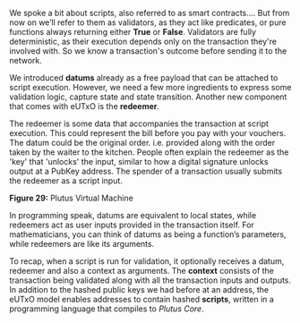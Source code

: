 We spoke a bit about scripts, also referred to as smart contracts…. But from now on we’ll refer to them as validators, as they act like predicates, or pure functions always returning either **True** or **False**. Validators are fully deterministic, as their execution depends only on the transaction they're involved with. So we know a transaction's outcome before sending it to the network.

We introduced **datums** already as a free payload that can be attached to script execution. However, we need a few more ingredients to express some validation logic, capture state and state transition. Another new component that comes with eUTxO is the **redeemer**. 

The redeemer is some data that accompanies the transaction at script execution. This could represent the bill before you pay with your vouchers. The datum could be the original order. i.e. provided along with the order taken by the waiter to the kitchen. People often explain the redeemer as the 'key' that 'unlocks' the input, similar to how a digital signature unlocks output at a PubKey address. The spender of a transaction usually submits the redeemer as a script input.  

**Figure 29:** Plutus Virtual Machine 

In programming speak, datums are equivalent to local states, while redeemers act as user inputs provided in the transaction itself. For mathematicians, you can think of datums as being a function’s parameters, while redeemers are like its arguments.

To recap, when a script is run for validation, it optionally receives a datum, redeemer and also a context as arguments. The **context** consists of the transaction being validated along with all the transaction inputs and outputs. In addition to the hashed public keys we had before at an address, the eUTxO model enables addresses to contain hashed **scripts**, written in a programming language that compiles to *Plutus Core*. 
